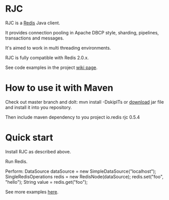 # RJC
RJC is a [Redis](http://redis.io/) Java client.

It provides connection pooling in Apache DBCP style, sharding, pipelines, transactions and messages.

It's aimed to work in multi threading environments.

RJC is fully compatible with Redis 2.0.x.

See code examples in the project [wiki page](https://github.com/e-mzungu/rjc/wiki/Code-examples).

# How to use it with Maven
Check out master branch and doIt:
    mvn install -DskipITs
or [download](https://github.com/e-mzungu/rjc/downloads) jar file and install it into you repository.

Then include maven dependency to you project
        <dependency>
            <groupId>io.redis</groupId>
            <artifactId>rjc</artifactId>
            <version>0.5.4</version>
        </dependency>

# Quick start

Install RJC as described above.

Run Redis.

Perform:
        DataSource dataSource = new SimpleDataSource("localhost");
        SingleRedisOperations redis = new RedisNode(dataSource);
        redis.set("foo", "hello");
        String value = redis.get("foo");

See more examples [here](https://github.com/e-mzungu/rjc/wiki/Code-examples).








